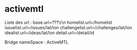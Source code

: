 activemtl
=========

Liste des url :
base.url=???\r\n
homelist.url=/homelist
issuelist.url=/issues/lat/lon
challengelist.url=/challenges/lat/lon
idealist.url=/ideas/lat/lon
detail.url=/detail/id

Bridge nameSpace : ActiveMTL